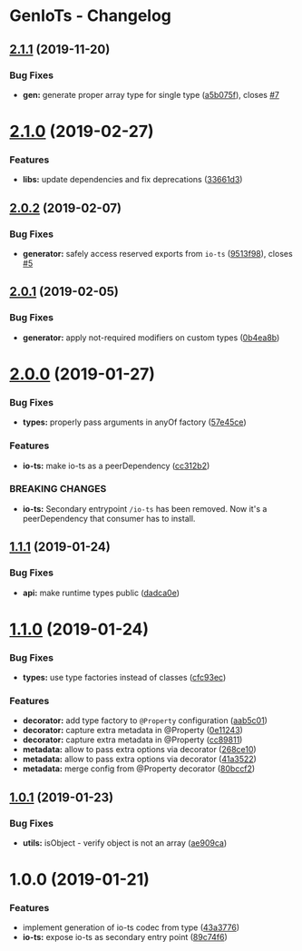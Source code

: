 # GenIoTs - Changelog

## [2.1.1](https://github.com/orchestratora/gen-io-ts/compare/v2.1.0...v2.1.1) (2019-11-20)


### Bug Fixes

* **gen:** generate proper array type for single type ([a5b075f](https://github.com/orchestratora/gen-io-ts/commit/a5b075f)), closes [#7](https://github.com/orchestratora/gen-io-ts/issues/7)

# [2.1.0](https://github.com/orchestratora/gen-io-ts/compare/v2.0.2...v2.1.0) (2019-02-27)


### Features

* **libs:** update dependencies and fix deprecations ([33661d3](https://github.com/orchestratora/gen-io-ts/commit/33661d3))

## [2.0.2](https://github.com/orchestratora/gen-io-ts/compare/v2.0.1...v2.0.2) (2019-02-07)


### Bug Fixes

* **generator:** safely access reserved exports from `io-ts` ([9513f98](https://github.com/orchestratora/gen-io-ts/commit/9513f98)), closes [#5](https://github.com/orchestratora/gen-io-ts/issues/5)

## [2.0.1](https://github.com/orchestratora/gen-io-ts/compare/v2.0.0...v2.0.1) (2019-02-05)


### Bug Fixes

* **generator:** apply not-required modifiers on custom types ([0b4ea8b](https://github.com/orchestratora/gen-io-ts/commit/0b4ea8b))

# [2.0.0](https://github.com/orchestratora/gen-io-ts/compare/v1.1.1...v2.0.0) (2019-01-27)


### Bug Fixes

* **types:** properly pass arguments in anyOf factory ([57e45ce](https://github.com/orchestratora/gen-io-ts/commit/57e45ce))


### Features

* **io-ts:** make io-ts as a peerDependency ([cc312b2](https://github.com/orchestratora/gen-io-ts/commit/cc312b2))


### BREAKING CHANGES

* **io-ts:** Secondary entrypoint `/io-ts` has been removed. Now it's a peerDependency that
consumer has to install.

## [1.1.1](https://github.com/orchestratora/gen-io-ts/compare/v1.1.0...v1.1.1) (2019-01-24)


### Bug Fixes

* **api:** make runtime types public ([dadca0e](https://github.com/orchestratora/gen-io-ts/commit/dadca0e))

# [1.1.0](https://github.com/orchestratora/gen-io-ts/compare/v1.0.1...v1.1.0) (2019-01-24)


### Bug Fixes

* **types:** use type factories instead of classes ([cfc93ec](https://github.com/orchestratora/gen-io-ts/commit/cfc93ec))


### Features

* **decorator:** add type factory to `@Property` configuration ([aab5c01](https://github.com/orchestratora/gen-io-ts/commit/aab5c01))
* **decorator:** capture extra metadata in @Property ([0e11243](https://github.com/orchestratora/gen-io-ts/commit/0e11243))
* **decorator:** capture extra metadata in @Property ([cc89811](https://github.com/orchestratora/gen-io-ts/commit/cc89811))
* **metadata:** allow to pass extra options via decorator ([268ce10](https://github.com/orchestratora/gen-io-ts/commit/268ce10))
* **metadata:** allow to pass extra options via decorator ([41a3522](https://github.com/orchestratora/gen-io-ts/commit/41a3522))
* **metadata:** merge config from @Property decorator ([80bccf2](https://github.com/orchestratora/gen-io-ts/commit/80bccf2))

## [1.0.1](https://github.com/orchestratora/gen-io-ts/compare/v1.0.0...v1.0.1) (2019-01-23)


### Bug Fixes

* **utils:** isObject - verify object is not an array ([ae909ca](https://github.com/orchestratora/gen-io-ts/commit/ae909ca))

# 1.0.0 (2019-01-21)


### Features

* implement generation of io-ts codec from type ([43a3776](https://github.com/orchestratora/gen-io-ts/commit/43a3776))
* **io-ts:** expose io-ts as secondary entry point ([89c74f6](https://github.com/orchestratora/gen-io-ts/commit/89c74f6))
